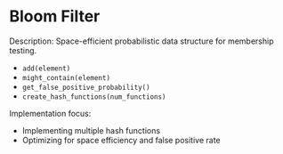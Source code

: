 # Bloom Filter

Description: Space-efficient probabilistic data structure for membership testing.

- `add(element)`
- `might_contain(element)`
- `get_false_positive_probability()`
- `create_hash_functions(num_functions)`

Implementation focus:

- Implementing multiple hash functions
- Optimizing for space efficiency and false positive rate
